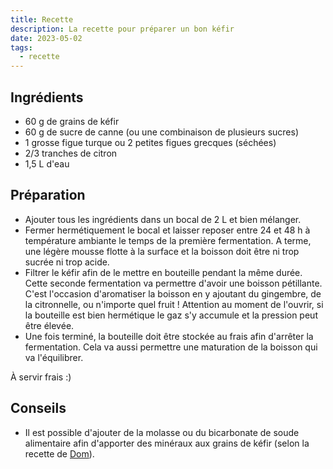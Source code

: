 ```yaml
---
title: Recette
description: La recette pour préparer un bon kéfir
date: 2023-05-02
tags:
  - recette
---
```


## Ingrédients

- 60 g de grains de kéfir 
- 60 g de sucre de canne (ou une combinaison de plusieurs sucres) <!-- 8% sucrose -->
- 1 grosse figue turque ou 2 petites figues grecques (séchées)
- 2/3 tranches de citron
- 1,5 L d'eau

## Préparation

- Ajouter tous les ingrédients dans un bocal de 2 L et bien mélanger.
- Fermer hermétiquement le bocal et laisser reposer entre 24 et 48 h à température ambiante le temps de la première fermentation. A terme, une légère mousse flotte à la surface et la boisson doit être ni trop sucrée ni trop acide.
- Filtrer le kéfir afin de le mettre en bouteille pendant la même durée. Cette seconde fermentation va permettre d'avoir une boisson pétillante. C'est l'occasion d'aromatiser la boisson en y ajoutant du gingembre, de la citronnelle, ou n'importe quel fruit ! Attention au moment de l'ouvrir, si la bouteille est bien hermétique le gaz s'y accumule et la pression peut être élevée.
- Une fois terminé, la bouteille doit être stockée au frais afin d'arrêter la fermentation. Cela va aussi permettre une maturation de la boisson qui va l'équilibrer.

À servir frais :)

## Conseils

- Il est possible d'ajouter de la molasse ou du bicarbonate de soude alimentaire afin d'apporter des minéraux aux grains de kéfir (selon la recette de [Dom](dominic-anfiteatro)).
